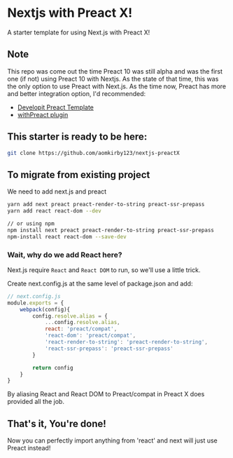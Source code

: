 # Nextjs with Preact X!
A starter template for using Next.js with Preact X!

## Note
This repo was come out the time Preact 10 was still alpha and was the first one (if not) using Preact 10 with Nextjs. As the state of that time, this was the only option to use Preact with Next.js.
As the time now, Preact has more and better integration option, I'd recommended:
- [Developit Preact Template](https://github.com/developit/nextjs-preact-demo)
- [withPreact plugin](https://github.com/developit/nextjs-preact-demo)

## This starter is ready to be here:
```bash
git clone https://github.com/aomkirby123/nextjs-preactX
```

## To migrate from existing project
We need to add next.js and preact

```bash
yarn add next preact preact-render-to-string preact-ssr-prepass
yarn add react react-dom --dev

// or using npm
npm install next preact preact-render-to-string preact-ssr-prepass
npm-install react react-dom --save-dev
```
### Wait, why do we add React here?
Next.js require `React` and `React DOM` to run, so we'll use a little trick.

Create next.config.js at the same level of package.json and add:
```javascript
// next.config.js
module.exports = {
	webpack(config){
		config.resolve.alias = {
			...config.resolve.alias,
			react: 'preact/compat',
			'react-dom': 'preact/compat',
			'react-render-to-string': 'preact-render-to-string',
			'react-ssr-prepass': 'preact-ssr-prepass'
		}

		return config
	}
}
```
By aliasing React and React DOM to Preact/compat in Preact X does provided all the job.
## That's it, You're done!

Now you can perfectly import anything from 'react' and next will just use Preact instead!